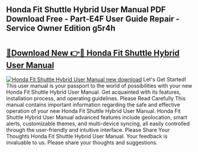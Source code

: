 ## Honda Fit Shuttle Hybrid User Manual PDF Download Free - Part-E4F User Guide Repair - Service Owner Edition g5r4h

# <h2><a href="http://bc4893.oget.top/?id=Honda+Fit+Shuttle+Hybrid+User+Manual">🔗Download New 👉🔴 Honda Fit Shuttle Hybrid User Manual</a></h2>

[![Honda Fit Shuttle Hybrid User Manual new download](https://i.imgur.com/5g1atiW.png)](http://bc4893.oget.top/?id=Honda+Fit+Shuttle+Hybrid+User+Manual)
Let's Get Started! This user manual is your passport to the world of possibilities with your new Honda Fit Shuttle Hybrid User Manual. Get acquainted with its features, installation process, and operating guidelines. Please Read Carefully This manual contains important information regarding the safe and effective operation of your new Honda Fit Shuttle Hybrid User Manual. Honda Fit Shuttle Hybrid User Manual advanced features include geolocation, smart alerts, customizable themes, and multi-device syncing, all easily controlled through the user-friendly and intuitive interface. Please Share Your Thoughts Honda Fit Shuttle Hybrid User Manual. Your feedback is invaluable to us. Please share your thoughts and suggestions.
